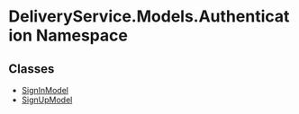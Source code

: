 # DeliveryService.Models.Authentication Namespace

## Classes 

- [SignInModel](SignInModel.md)
- [SignUpModel](SignUpModel.md)
